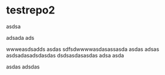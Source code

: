 # testrepo2

asdsa

adsada
ads

wwweasdsadds
asdas
sdfsdwwwwasdasassasda
asdas
adsas
asdsadasadsdasdas
dsdsasdasasdas
adsa
asda

asdas
adsdas
